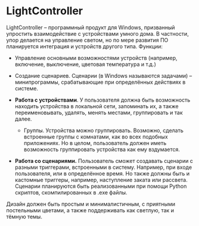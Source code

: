 # **LightController**
LightController – программный продукт для Windows, призванный упростить взаимодействие с устройствами умного дома. В частности, упор делается на управление светом, но по мере развития ПО планируется интеграция и устройств другого типа.
Функции:
* Управление основными возможностями устройств (например, включение, выключение, цветовая температура и т.д.)
* Создание сценариев.
Сценарии (в Windows называются задачами) – минипрограммы, срабатывающие при определённых действиях в системе.

* **Работа с устройствами**. У пользователя должна быть возможность находить устройства в локальной сети, запоминать их, а также переименовывать, удалять, менять местами, группировать и так далее.
	* Группы. Устройства можно группировать. Возможно, сделать встроенные группы с комнатами, как во всех подобных приложениях. Но в целом, пользователь должен иметь возможность группировать устройства как ему вздумается.
* **Работа со сценариями.** Пользователь сможет создавать сценарии с разными триггерами, встроенными в систему. Например, при входе пользователя, или в определённое время. Но также должны быть и кастомные триггеры, например, наступление заката или рассвета.
  Сценарии планируются быть реализованными при помощи Python скриптов, скомпилированных в .exe файлы.

Дизайн должен быть простым и минималистичным, с приятными постельными цветами, а также поддерживать как светлую, так и тёмную темы.